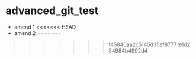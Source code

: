 # advanced_git_test

- amend 1
<<<<<<< HEAD
- amend 2
=======
>>>>>>> f45840aa2c5145d35ef87771e1d254984b4992d4

